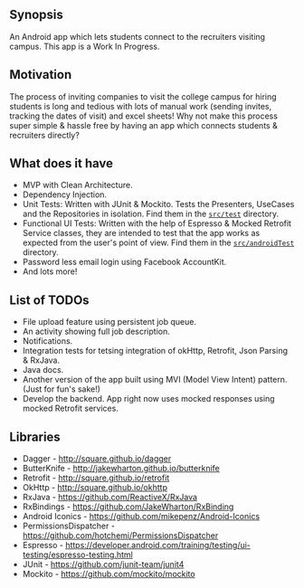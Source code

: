 ## Synopsis

An Android app which lets students connect to the recruiters visiting campus. This app is a Work In Progress.

## Motivation

The process of inviting companies to visit the college campus for hiring students is long and tedious with lots of manual work (sending invites, tracking the dates of visit) and excel sheets! Why not make this process super simple & hassle free by having an app which connects students & recruiters directly?

## What does it have

* MVP with Clean Architecture.
* Dependency Injection.
* Unit Tests: Written with JUnit & Mockito. Tests the Presenters, UseCases and the Repositories in isolation. Find them in the [`src/test`](/app/src/test) directory.
* Functional UI Tests: Written with the help of Espresso & Mocked Retrofit Service classes, they are intended to test that the app works as expected from the user's point of view. Find them in the [`src/androidTest`](/app/src/androidTest) directory.
* Password less email login using Facebook AccountKit.
* And lots more!

## List of TODOs

* File upload feature using persistent job queue.
* An activity showing full job description.
* Notifications.
* Integration tests for tetsing integration of okHttp, Retrofit, Json Parsing & RxJava.
* Java docs.
* Another version of the app built using MVI (Model View Intent) pattern. (Just for fun's sake!)
* Develop the backend. App right now uses mocked responses using mocked Retrofit services.

## Libraries

 * Dagger - http://square.github.io/dagger
 * ButterKnife - http://jakewharton.github.io/butterknife
 * Retrofit - http://square.github.io/retrofit
 * OkHttp - http://square.github.io/okhttp
 * RxJava - https://github.com/ReactiveX/RxJava
 * RxBindings - https://github.com/JakeWharton/RxBinding
 * Android Iconics - https://github.com/mikepenz/Android-Iconics
 * PermissionsDispatcher - https://github.com/hotchemi/PermissionsDispatcher
 * Espresso - https://developer.android.com/training/testing/ui-testing/espresso-testing.html
 * JUnit - https://github.com/junit-team/junit4
 * Mockito - https://github.com/mockito/mockito


